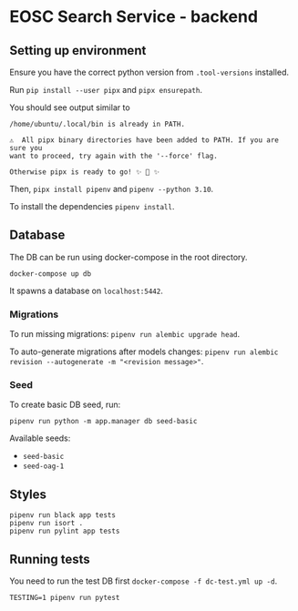 # EOSC Search Service - backend

## Setting up environment

Ensure you have the correct python version from `.tool-versions` installed.

Run `pip install --user pipx` and `pipx ensurepath`.

You should see output similar to
```
/home/ubuntu/.local/bin is already in PATH.

⚠️  All pipx binary directories have been added to PATH. If you are sure you
want to proceed, try again with the '--force' flag.

Otherwise pipx is ready to go! ✨ 🌟 ✨
```

Then, `pipx install pipenv` and `pipenv --python 3.10`.

To install the dependencies `pipenv install`.


## Database

The DB can be run using docker-compose in the root directory.
```console
docker-compose up db
```

It spawns a database on `localhost:5442`.

### Migrations

To run missing migrations: `pipenv run alembic upgrade head`.

To auto-generate migrations after models changes:
`pipenv run alembic revision --autogenerate -m "<revision message>"`.


### Seed

To create basic DB seed, run:
```shell
pipenv run python -m app.manager db seed-basic
```

Available seeds:
- `seed-basic`
- `seed-oag-1`


## Styles

```console
pipenv run black app tests
pipenv run isort .
pipenv run pylint app tests
```


## Running tests

You need to run the test DB first `docker-compose -f dc-test.yml up -d`.

```console
TESTING=1 pipenv run pytest
```
